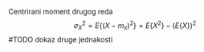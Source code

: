 Centrirani moment drugog reda
$$
\sigma_{X}^2=E\{ (X-m_{x})^2 \} = E\{ X^2 \}- (E\{ X \})^2
$$
#TODO dokaz druge jednakosti
